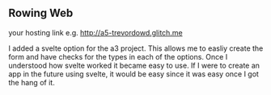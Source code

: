 ## Rowing Web 

your hosting link e.g. http://a5-trevordowd.glitch.me

I added a svelte option for the a3 project. This allows me to easliy create the form and have checks for the types in each of the options. Once I understood how svelte worked it became easy to use. If I were to create an app in the future using svelte, it would be easy since it was easy once I got the hang of it. 
